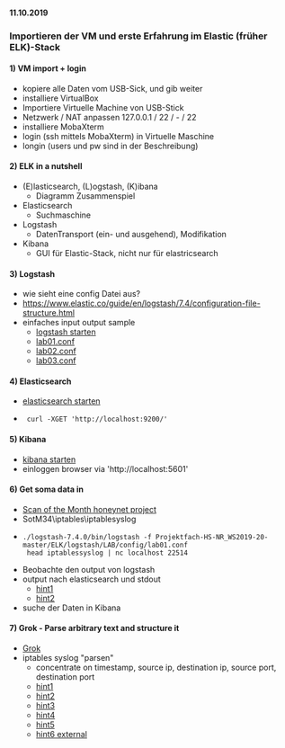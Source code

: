 #### 11.10.2019
### Importieren der VM und erste Erfahrung im Elastic (früher ELK)-Stack 

#### 1) VM import + login
- kopiere alle Daten vom USB-Sick, und gib weiter
- installiere VirtualBox 
- Importiere Virtuelle Machine von USB-Stick
- Netzwerk / NAT anpassen 127.0.0.1 / 22 / - / 22
- installiere MobaXterm
- login (ssh mittels MobaXterm) in Virtuelle Maschine
- longin (users und pw sind in der Beschreibung)
 

#### 2) ELK in a nutshell
- (E)lasticsearch, (L)ogstash, (K)ibana
  - Diagramm Zusammenspiel
- Elasticsearch
  - Suchmaschine
- Logstash
  - DatenTransport (ein- und ausgehend), Modifikation 
- Kibana
   - GUI für Elastic-Stack, nicht nur für elastricsearch


#### 3) Logstash
- wie sieht eine config Datei aus?
- https://www.elastic.co/guide/en/logstash/7.4/configuration-file-structure.html
- einfaches input output sample
  - [logstash starten](https://github.com/AVitg/Projektfach-HS-NR_WS2019-20/blob/master/ELK/logstash/Readme.md)
  - [lab01.conf](https://github.com/AVitg/Projektfach-HS-NR_WS2019-20/blob/master/ELK/logstash/LAB/config/lab01.conf)
  - [lab02.conf](https://github.com/AVitg/Projektfach-HS-NR_WS2019-20/blob/master/ELK/logstash/LAB/config/lab02.conf)
  - [lab03.conf](https://github.com/AVitg/Projektfach-HS-NR_WS2019-20/blob/master/ELK/logstash/LAB/config/lab04.conf)

#### 4) Elasticsearch
-  [elasticsearch starten](https://github.com/AVitg/Projektfach-HS-NR_WS2019-20/blob/master/ELK/elasticsearch/Readme.md)
-      curl -XGET 'http://localhost:9200/'

#### 5) Kibana
 - [kibana starten](https://github.com/AVitg/Projektfach-HS-NR_WS2019-20/blob/master/ELK/kibana/Readme.md)
 - einloggen browser via 'http://localhost:5601'
 
 
#### 6) Get soma data in
- [Scan of the Month honeynet project](https://github.com/AVitg/Projektfach-HS-NR_WS2019-20/blob/master/Log-Samples/HoneyNetProject_ScanOfTheMonth/SotM34-anton.tar.gz)
- SotM34\iptables\iptablesyslog
-     ./logstash-7.4.0/bin/logstash -f Projektfach-HS-NR_WS2019-20-master/ELK/logstash/LAB/config/lab01.conf 
       head iptablessyslog | nc localhost 22514 
     
- Beobachte den output von logstash
- output nach elasticsearch und stdout
  - [hint1](https://www.elastic.co/guide/en/logstash/7.4/output-plugins.html)
  - [hint2](https://www.elastic.co/guide/en/logstash/7.4/plugins-outputs-elasticsearch.html)
- suche der Daten in Kibana 


#### 7) Grok - Parse arbitrary text and structure it
- [Grok](https://www.elastic.co/guide/en/logstash/7.4/plugins-filters-grok.html)
- iptables syslog "parsen"
   - concentrate on timestamp, source ip, destination ip, source port, destination port
   - [hint1](https://github.com/AVitg/Projektfach-HS-NR_WS2019-20/blob/master/2019_10_11/hints/hint1.conf)  
   - [hint2](https://github.com/AVitg/Projektfach-HS-NR_WS2019-20/blob/master/2019_10_11/hints/hint2.md)
   - [hint3](https://github.com/AVitg/Projektfach-HS-NR_WS2019-20/blob/master/ELK/logstash/LAB/config/lab03.conf)
   - [hint4](https://github.com/AVitg/Projektfach-HS-NR_WS2019-20/blob/master/ELK/logstash/LAB/config/lab11.conf)
   - [hint5](https://github.com/AVitg/Projektfach-HS-NR_WS2019-20/blob/master/2019_10_11/hints/hint3.conf)
   - [hint6 external](https://logz.io/blog/logstash-grok/)
   
    
  
